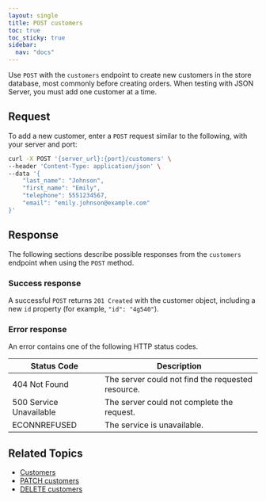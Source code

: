 ```yaml
---
layout: single
title: POST customers
toc: true
toc_sticky: true
sidebar:
  nav: "docs"
---
```

Use `POST` with the `customers` endpoint to create new customers in the store database, most commonly before creating orders. When testing with JSON Server, you must add one customer at a time.

## Request

To add a new customer, enter a `POST` request similar to the following, with your server and port:

```bash
curl -X POST '{server_url}:{port}/customers' \
--header 'Content-Type: application/json' \
--data '{
    "last_name": "Johnson",
    "first_name": "Emily",
    "telephone": 5551234567,
    "email": "emily.johnson@example.com"
}'
```

## Response

The following sections describe possible responses from the `customers` endpoint when using the `POST` method.

### Success response

A successful `POST` returns `201 Created` with the customer object, including a new `id` property (for example, `"id": "4g540"`).

### Error response

An error contains one of the following HTTP status codes.

| Status Code             | Description                                       |
|-------------------------|---------------------------------------------------|
| 404 Not Found           | The server could not find the requested resource. |
| 500 Service Unavailable | The server could not complete the request.        |
| ECONNREFUSED            | The service is unavailable.                      |

## Related Topics

* [Customers](customers.md)
* [PATCH customers](patch-customers.md)
* [DELETE customers](delete-customers.md)
